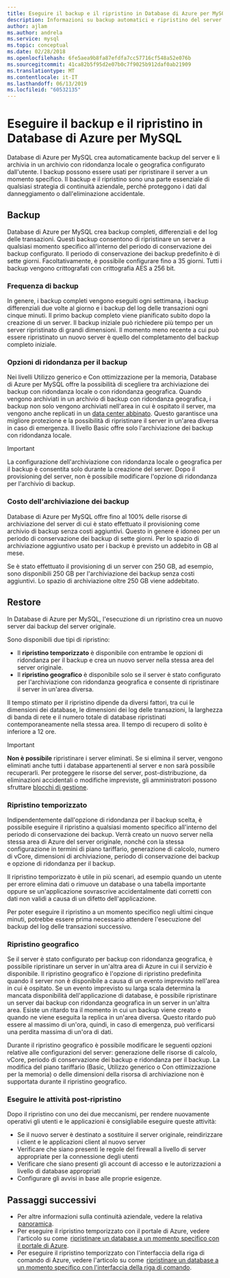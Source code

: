```yaml
---
title: Eseguire il backup e il ripristino in Database di Azure per MySQL
description: Informazioni su backup automatici e ripristino del server Database di Azure per MySQL.
author: ajlam
ms.author: andrela
ms.service: mysql
ms.topic: conceptual
ms.date: 02/28/2018
ms.openlocfilehash: 6fe5aea9b8fa87efdfa7cc57716cf548a52e076b
ms.sourcegitcommit: 41ca82b5f95d2e07b0c7f9025b912daf0ab21909
ms.translationtype: MT
ms.contentlocale: it-IT
ms.lasthandoff: 06/13/2019
ms.locfileid: "60532135"
---
```

# <a name="backup-and-restore-in-azure-database-for-mysql"></a>Eseguire il backup e il ripristino in Database di Azure per MySQL

Database di Azure per MySQL crea automaticamente backup del server e li archivia in un archivio con ridondanza locale o geografica configurato dall'utente. I backup possono essere usati per ripristinare il server a un momento specifico. Il backup e il ripristino sono una parte essenziale di qualsiasi strategia di continuità aziendale, perché proteggono i dati dal danneggiamento o dall'eliminazione accidentale.

## <a name="backups"></a>Backup

Database di Azure per MySQL crea backup completi, differenziali e del log delle transazioni. Questi backup consentono di ripristinare un server a qualsiasi momento specifico all'interno del periodo di conservazione dei backup configurato. Il periodo di conservazione dei backup predefinito è di sette giorni. Facoltativamente, è possibile configurare fino a 35 giorni. Tutti i backup vengono crittografati con crittografia AES a 256 bit.

### <a name="backup-frequency"></a>Frequenza di backup

In genere, i backup completi vengono eseguiti ogni settimana, i backup differenziali due volte al giorno e i backup del log delle transazioni ogni cinque minuti. Il primo backup completo viene pianificato subito dopo la creazione di un server. Il backup iniziale può richiedere più tempo per un server ripristinato di grandi dimensioni. Il momento meno recente a cui può essere ripristinato un nuovo server è quello del completamento del backup completo iniziale.

### <a name="backup-redundancy-options"></a>Opzioni di ridondanza per il backup

Nei livelli Utilizzo generico e Con ottimizzazione per la memoria, Database di Azure per MySQL offre la possibilità di scegliere tra archiviazione dei backup con ridondanza locale o con ridondanza geografica. Quando vengono archiviati in un archivio di backup con ridondanza geografica, i backup non solo vengono archiviati nell'area in cui è ospitato il server, ma vengono anche replicati in un [data center abbinato](https://docs.microsoft.com/azure/best-practices-availability-paired-regions). Questo garantisce una migliore protezione e la possibilità di ripristinare il server in un'area diversa in caso di emergenza. Il livello Basic offre solo l'archiviazione dei backup con ridondanza locale.

> [!IMPORTANT]
> La configurazione dell'archiviazione con ridondanza locale o geografica per il backup è consentita solo durante la creazione del server. Dopo il provisioning del server, non è possibile modificare l'opzione di ridondanza per l'archivio di backup.

### <a name="backup-storage-cost"></a>Costo dell'archiviazione dei backup

Database di Azure per MySQL offre fino al 100% delle risorse di archiviazione del server di cui è stato effettuato il provisioning come archivio di backup senza costi aggiuntivi. Questo in genere è idoneo per un periodo di conservazione dei backup di sette giorni. Per lo spazio di archiviazione aggiuntivo usato per i backup è previsto un addebito in GB al mese.

Se è stato effettuato il provisioning di un server con 250 GB, ad esempio, sono disponibili 250 GB per l'archiviazione dei backup senza costi aggiuntivi. Lo spazio di archiviazione oltre 250 GB viene addebitato.

## <a name="restore"></a>Restore

In Database di Azure per MySQL, l'esecuzione di un ripristino crea un nuovo server dai backup del server originale.

Sono disponibili due tipi di ripristino:

- Il **ripristino temporizzato** è disponibile con entrambe le opzioni di ridondanza per il backup e crea un nuovo server nella stessa area del server originale.
- Il **ripristino geografico** è disponibile solo se il server è stato configurato per l'archiviazione con ridondanza geografica e consente di ripristinare il server in un'area diversa.

Il tempo stimato per il ripristino dipende da diversi fattori, tra cui le dimensioni dei database, le dimensioni dei log delle transazioni, la larghezza di banda di rete e il numero totale di database ripristinati contemporaneamente nella stessa area. Il tempo di recupero di solito è inferiore a 12 ore.

> [!IMPORTANT]
> **Non è possibile** ripristinare i server eliminati. Se si elimina il server, vengono eliminati anche tutti i database appartenenti al server e non sarà possibile recuperarli. Per proteggere le risorse del server, post-distribuzione, da eliminazioni accidentali o modifiche impreviste, gli amministratori possono sfruttare [blocchi di gestione](https://docs.microsoft.com/azure/azure-resource-manager/resource-group-lock-resources).

### <a name="point-in-time-restore"></a>Ripristino temporizzato

Indipendentemente dall'opzione di ridondanza per il backup scelta, è possibile eseguire il ripristino a qualsiasi momento specifico all'interno del periodo di conservazione dei backup. Verrà creato un nuovo server nella stessa area di Azure del server originale, nonché con la stessa configurazione in termini di piano tariffario, generazione di calcolo, numero di vCore, dimensioni di archiviazione, periodo di conservazione dei backup e opzione di ridondanza per il backup.

Il ripristino temporizzato è utile in più scenari, ad esempio quando un utente per errore elimina dati o rimuove un database o una tabella importante oppure se un'applicazione sovrascrive accidentalmente dati corretti con dati non validi a causa di un difetto dell'applicazione.

Per poter eseguire il ripristino a un momento specifico negli ultimi cinque minuti, potrebbe essere prima necessario attendere l'esecuzione del backup del log delle transazioni successivo.

### <a name="geo-restore"></a>Ripristino geografico

Se il server è stato configurato per backup con ridondanza geografica, è possibile ripristinare un server in un'altra area di Azure in cui il servizio è disponibile. Il ripristino geografico è l'opzione di ripristino predefinita quando il server non è disponibile a causa di un evento imprevisto nell'area in cui è ospitato. Se un evento imprevisto su larga scala determina la mancata disponibilità dell'applicazione di database, è possibile ripristinare un server dai backup con ridondanza geografica in un server in un'altra area. Esiste un ritardo tra il momento in cui un backup viene creato e quando ne viene eseguita la replica in un'area diversa. Questo ritardo può essere al massimo di un'ora, quindi, in caso di emergenza, può verificarsi una perdita massima di un'ora di dati.

Durante il ripristino geografico è possibile modificare le seguenti opzioni relative alle configurazioni del server: generazione delle risorse di calcolo, vCore, periodo di conservazione dei backup e ridondanza per il backup. La modifica del piano tariffario (Basic, Utilizzo generico o Con ottimizzazione per la memoria) o delle dimensioni della risorsa di archiviazione non è supportata durante il ripristino geografico.

### <a name="perform-post-restore-tasks"></a>Eseguire le attività post-ripristino

Dopo il ripristino con uno dei due meccanismi, per rendere nuovamente operativi gli utenti e le applicazioni è consigliabile eseguire queste attività:

- Se il nuovo server è destinato a sostituire il server originale, reindirizzare i client e le applicazioni client al nuovo server
- Verificare che siano presenti le regole del firewall a livello di server appropriate per la connessione degli utenti
- Verificare che siano presenti gli account di accesso e le autorizzazioni a livello di database appropriati
- Configurare gli avvisi in base alle proprie esigenze.

## <a name="next-steps"></a>Passaggi successivi

- Per altre informazioni sulla continuità aziendale, vedere la relativa  [panoramica](concepts-business-continuity.md).
- Per eseguire il ripristino temporizzato con il portale di Azure, vedere l'articolo su come  [ripristinare un database a un momento specifico con il portale di Azure](howto-restore-server-portal.md).
- Per eseguire il ripristino temporizzato con l'interfaccia della riga di comando di Azure, vedere l'articolo su come  [ripristinare un database a un momento specifico con l'interfaccia della riga di comando](howto-restore-server-cli.md).
